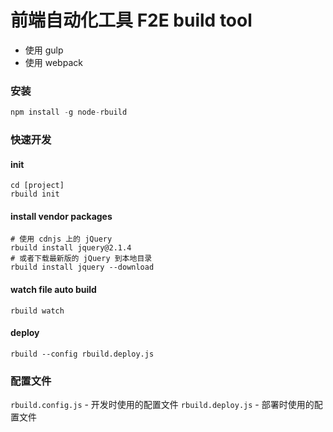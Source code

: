 前端自动化工具 F2E build tool
============================

- 使用 gulp
- 使用 webpack

### 安装

```js
npm install -g node-rbuild
```

### 快速开发

#### init
```
cd [project]
rbuild init
```

#### install vendor packages

```
# 使用 cdnjs 上的 jQuery 
rbuild install jquery@2.1.4 
# 或者下载最新版的 jQuery 到本地目录
rbuild install jquery --download
```

#### watch file auto build
```
rbuild watch
```

#### deploy
```
rbuild --config rbuild.deploy.js
```

### 配置文件

`rbuild.config.js` - 开发时使用的配置文件
`rbuild.deploy.js` - 部署时使用的配置文件

